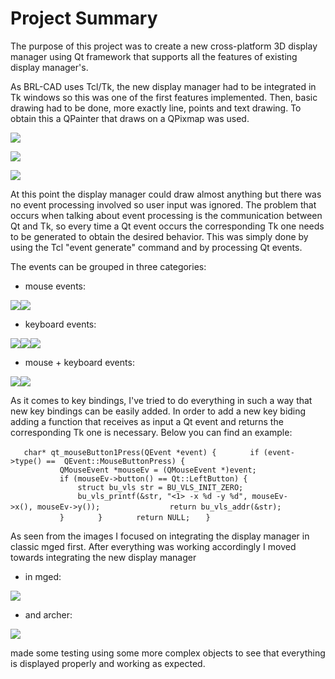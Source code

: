 # Project Summary

The purpose of this project was to create a new cross-platform 3D
display manager using Qt framework that supports all the features of
existing display manager's.

As BRL-CAD uses Tcl/Tk, the new display manager had to be integrated in
Tk windows so this was one of the first features implemented. Then,
basic drawing had to be done, more exactly line, points and text
drawing. To obtain this a QPainter that draws on a QPixmap was used.

![](../img/Tkqt1.png)

![](../img/Sph.png)

![](../img/Tor.png)

At this point the display manager could draw almost anything but there
was no event processing involved so user input was ignored. The problem
that occurs when talking about event processing is the communication
between Qt and Tk, so every time a Qt event occurs the corresponding Tk
one needs to be generated to obtain the desired behavior. This was
simply done by using the Tcl "event generate" command and by processing
Qt events.

The events can be grouped in three categories:

-   mouse events:

![](../img/Tor1.png)![](../img/Tor2.png)

-   keyboard events:

![](../img/Keyboard.png)![](../img/Keyboard2.png)![](../img/Mged-c.png)

-   mouse + keyboard events:

![](../img/Rotate1.png)![](../img/Rotate2.png)

As it comes to key bindings, I've tried to do everything in such a way
that new key bindings can be easily added. In order to add a new key
biding adding a function that receives as input a Qt event and returns
the corresponding Tk one is necessary. Below you can find an example:

`   char* qt_mouseButton1Press(QEvent *event) {`
`       if (event->type() ==  QEvent::MouseButtonPress) {`
`           QMouseEvent *mouseEv = (QMouseEvent *)event;`
`           if (mouseEv->button() == Qt::LeftButton) {`
`               struct bu_vls str = BU_VLS_INIT_ZERO;`
`               bu_vls_printf(&str, "<1> -x %d -y %d", mouseEv->x(), mouseEv->y());`
`               return bu_vls_addr(&str);`
`           }`
`       }`
`       return NULL;`
`   }`

As seen from the images I focused on integrating the display manager in
classic mged first. After everything was working accordingly I moved
towards integrating the new display manager

-   in mged:

![](../img/Mged.png)

-   and archer:

![](../img/Archer.png)

made some testing using some more complex objects to see that everything
is displayed properly and working as expected.
